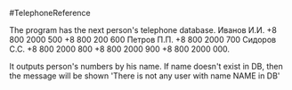 #TelephoneReference

The program has the next person's telephone database.
Иванов И.И. +8 800 2000 500 +8 800 200 600 
Петров П.П. +8 800 2000 700 
Сидоров С.С. +8 800 2000 800 +8 800 2000 900 +8 800 2000 000.

It outputs person's numbers by his name. If name doesn't exist in DB, then the message will be shown 'There is not any user with name NAME  in DB'
